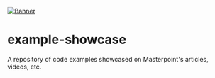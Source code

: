 [![Banner][banner-image]](https://masterpoint.io/)

# example-showcase
A repository of code examples showcased on Masterpoint's articles, videos, etc.

[banner-image]: https://masterpoint-public.s3.us-west-2.amazonaws.com/v2/standard-long-fullcolor.png
